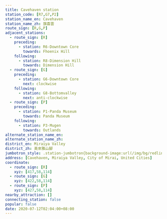 ```yaml
---
title: Cavehaven station
station_code: [R7,G7,P2]
station_name_en: Cavehaven
station_name_zh: 旗喜雲
route_sign: [R,G,P]
adjacent_stations:
  - route_sign: [R]
    preceding:
      - station: R6-Downtown Core
        towards: Fhoenix Hill
    following:
      - station: R8-Dimension Hill
        towards: Dimension Hill
  - route_sign: [G]
    preceding:
      - station: G6-Downtown Core
        next: clockwise
    following:
      - station: G8-Bottomvalley
        next: anti-clockwise
  - route_sign: [P]
    preceding:
      - station: P1-Panda Museum
        towards: Panda Museum
    following:
      - station: P3-Mugen
        towards: Outlands
alternate_station_name_en: 
alternate_station_name_zh: 
district_en: Miraiya Valley
district_zh: 美來雅山腳
jumbotron_style: .station-jumbotron{background-image:url(/img/bg/redline.png),url(/img/bg/greenline.png),url(/img/bg/pandaexpress.png);background-repeat:no-repeat;background-size:100% 10px;background-position:0 100px,0 130px,0 160px}
address: [Cavehaven, Miraiya Valley, City of Mirai, United Cities]
coordinate:
  - route_sign: [R]
    xyz: [417,58,114]
  - route_sign: [G]
    xyz: [422,58,114]
  - route_sign: [P]
    xyz: [427,58,114]
nearby_attraction: []
connecting_station: false
popular: false
date: 2020-07-12T02:04:00+08:00
---
```


